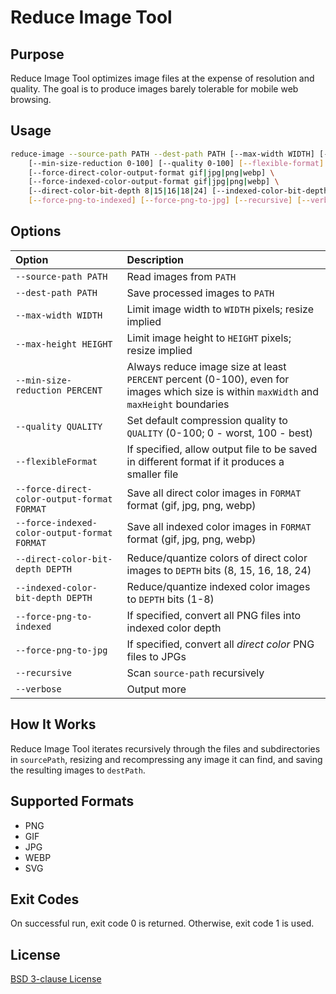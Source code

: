 # Reduce Image Tool


## Purpose

Reduce Image Tool optimizes image files at the expense of resolution and quality. The goal is to produce
images barely tolerable for mobile web browsing.


## Usage

```bash
reduce-image --source-path PATH --dest-path PATH [--max-width WIDTH] [--max-height HEIGHT] \
    [--min-size-reduction 0-100] [--quality 0-100] [--flexible-format] \
    [--force-direct-color-output-format gif|jpg|png|webp] \
    [--force-indexed-color-output-format gif|jpg|png|webp] \
    [--direct-color-bit-depth 8|15|16|18|24] [--indexed-color-bit-depth 1-8] \
    [--force-png-to-indexed] [--force-png-to-jpg] [--recursive] [--verbose]
```


## Options

Option                                        | Description 
:---------------------------------------------|:-------------
`--source-path PATH`                          | Read images from `PATH`
`--dest-path PATH`                            | Save processed images to `PATH`
`--max-width WIDTH`                           | Limit image width to `WIDTH` pixels; resize implied
`--max-height HEIGHT`                         | Limit image height to `HEIGHT` pixels; resize implied
`--min-size-reduction PERCENT`                | Always reduce image size at least `PERCENT` percent (0-100), even for images which size is within `maxWidth` and `maxHeight` boundaries
`--quality QUALITY`                           | Set default compression quality to `QUALITY` (0-100; 0 - worst, 100 - best)
`--flexibleFormat`                            | If specified, allow output file to be saved in different format if it produces a smaller file
`--force-direct-color-output-format FORMAT`   | Save all direct color images in `FORMAT` format (gif, jpg, png, webp)
`--force-indexed-color-output-format FORMAT`  | Save all indexed color images in `FORMAT` format (gif, jpg, png, webp)
`--direct-color-bit-depth DEPTH`              | Reduce/quantize colors of direct color images to `DEPTH` bits (8, 15, 16, 18, 24)
`--indexed-color-bit-depth DEPTH`             | Reduce/quantize indexed color images to `DEPTH` bits (1-8)
`--force-png-to-indexed`                      | If specified, convert all PNG files into indexed color depth
`--force-png-to-jpg`                          | If specified, convert all *direct color* PNG files to JPGs
`--recursive`                                 | Scan `source-path` recursively
`--verbose`                                   | Output more


## How It Works

Reduce Image Tool iterates recursively through the files and subdirectories in `sourcePath`, resizing and recompressing
any image it can find, and saving the resulting images to `destPath`.


## Supported Formats

* PNG
* GIF
* JPG
* WEBP
* SVG


## Exit Codes

On successful run, exit code 0 is returned. Otherwise, exit code 1 is used.


## License

[BSD 3-clause License](https://spdx.org/licenses/BSD-3-Clause)
